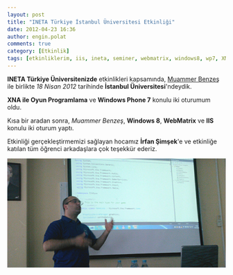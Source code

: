 ```yaml
---
layout: post
title: "INETA Türkiye İstanbul Üniversitesi Etkinliği"
date: 2012-04-23 16:36
author: engin.polat
comments: true
category: [Etkinlik]
tags: [etkinliklerim, iis, ineta, seminer, webmatrix, windows8, wp7, XNA]
---
```

**INETA Türkiye Üniversitenizde** etkinlikleri kapsamında, <a title="Muammer Benzeş" href="http://www.muammerbenzes.com" target="_blank">Muammer Benzeş</a> ile birlikte *18 Nisan 2012* tarihinde **İstanbul Üniversitesi**'ndeydik.

**XNA ile Oyun Programlama** ve **Windows Phone 7** konulu iki oturumum oldu.

Kısa bir aradan sonra, *Muammer Benzeş*, **Windows 8**, **WebMatrix** ve **IIS** konulu iki oturum yaptı.

Etkinliği gerçekleştirmemizi sağlayan hocamız **İrfan Şimşek**'e ve etkinliğe katılan tüm öğrenci arkadaşlara çok teşekkür ederiz.

![](/assets/uploads/2012/04/INETA_IU.jpg)

